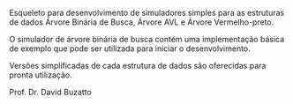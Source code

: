 Esqueleto para desenvolvimento de simuladores simples para as estruturas de dados Árvore Binária de Busca, Árvore AVL e Árvore Vermelho-preto.

O simulador de árvore binária de busca contém uma implementação básica de exemplo que pode ser utilizada para iniciar o desenvolvimento.

Versões simplificadas de cada estrutura de dados são oferecidas para pronta utilização.

Prof. Dr. David Buzatto